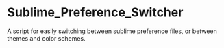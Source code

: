 # Sublime_Preference_Switcher
A script for easily switching between sublime preference files, or between themes and color schemes.
